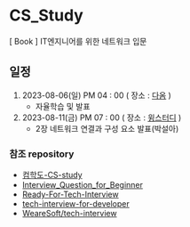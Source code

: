# CS_Study
[ Book ] IT엔지니어를 위한 네트워크 입문

## 일정
 1.  2023-08-06(일) PM 04 : 00 ( 장소 : [다옴](http://www.daomstudy.com/?doc=sub_location) )
     - 자율학습 및 발표
 3.  2023-08-11(금) PM 07 : 00 ( 장소 : [윙스터디](https://wingstudygangnam.modoo.at/) )
     - 2장 네트워크 연결과 구성 요소 발표(박설아)


### 참조 repository
- [컴학도-CS-study](https://github.com/Seogeurim/CS-study)
- [Interview_Question_for_Beginner](https://github.com/JaeYeopHan/Interview_Question_for_Beginner)
- [Ready-For-Tech-Interview](https://github.com/WooVictory/Ready-For-Tech-Interview)
- [tech-interview-for-developer](https://github.com/gyoogle/tech-interview-for-developer)
- [WeareSoft/tech-interview](https://github.com/WeareSoft/tech-interview)


